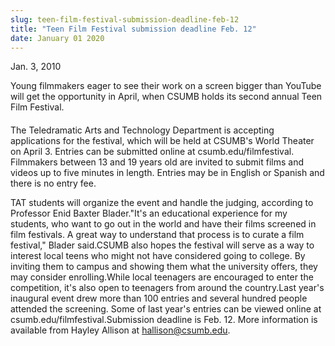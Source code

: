 ```yaml
---
slug: teen-film-festival-submission-deadline-feb-12
title: "Teen Film Festival submission deadline Feb. 12"
date: January 01 2020
---
```


 
<p>Jan. 3, 2010</p>
<p>
  Young filmmakers eager to see their work on a screen bigger than YouTube will
  get the opportunity in April, when CSUMB holds its second annual Teen Film
  Festival.
</p>
<h4></h4>
<h4></h4>
<p>
  The Teledramatic Arts and Technology Department is accepting applications for
  the festival, which will be held at CSUMB's World Theater on April 3. Entries
  can be submitted online at csumb.edu/filmfestival. Filmmakers between 13 and
  19 years old are invited to submit films and videos up to five minutes in
  length. Entries may be in English or Spanish and there is no entry fee.
</p>
<p>
  TAT students will organize the event and handle the judging, according to
  Professor Enid Baxter Blader."It's an educational experience for my students,
  who want to go out in the world and have their films screened in film
  festivals. A great way to understand that process is to curate a film
  festival," Blader said.CSUMB also hopes the festival will serve as a way to
  interest local teens who might not have considered going to college. By
  inviting them to campus and showing them what the university offers, they may
  consider enrolling.While local teenagers are encouraged to enter the
  competition, it's also open to teenagers from around the country.Last year's
  inaugural event drew more than 100 entries and several hundred people attended
  the screening. Some of last year's entries can be viewed online at
  csumb.edu/filmfestival.Submission deadline is Feb. 12. More information is
  available from Hayley Allison at
  <a
    href="&#109;&#97;&#x69;l&#116;&#x6f;&#x3a;h&#97;&#x6c;&#x6c;&#105;&#115;&#x6f;&#x6e;&#64;&#99;&#x73;&#x75;&#109;&#98;&#x2e;&#x65;&#100;&#117;"
    >hallison@csumb.edu</a
  >.
</p>
<h4></h4>
<h4></h4>
<h4></h4>
<h4></h4>
<h4></h4>
<p><em> </em></p>
<p></p>
 
